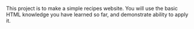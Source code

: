 This project is to make a simple recipes website. You will use the basic HTML knowledge you have learned so far, and demonstrate ability to apply it.